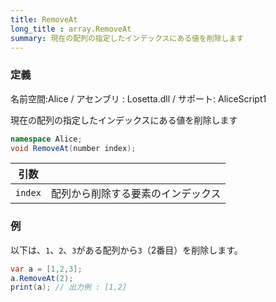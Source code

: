 ```yaml
---
title: RemoveAt
long_title : array.RemoveAt
summary: 現在の配列の指定したインデックスにある値を削除します
---
```

### 定義
名前空間:Alice / アセンブリ : Losetta.dll / サポート: AliceScript1

現在の配列の指定したインデックスにある値を削除します

```cs title="AliceScript"
namespace Alice;
void RemoveAt(number index);
```

|引数| |
|-|-|
|`index`|配列から削除する要素のインデックス|


### 例
以下は、`1`、`2`、`3`がある配列から`3`（2番目）を削除します。

```cs title="AliceScript"
var a = [1,2,3];
a.RemoveAt(2);
print(a); // 出力例 : [1,2]
```
